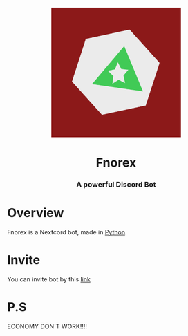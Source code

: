 <p align="center">
 <img width=300px src="https://github.com/Bananchik204/FnorexDev/blob/main/Fnorex.png" alt="Bot logo">
 <h1 align="center">Fnorex</h1>
 <h3 align="center">A powerful Discord Bot</h3>
</p>

# Overview

Fnorex is a Nextcord bot, made in [Python](https://www.python.org/).

# Invite

You can invite bot by this [link](https://discord.com/api/oauth2/authorize?client_id=961244627724292138&permissions=8&scope=bot%20applications.commands)

# P.S
ECONOMY DON`T WORK!!!!
